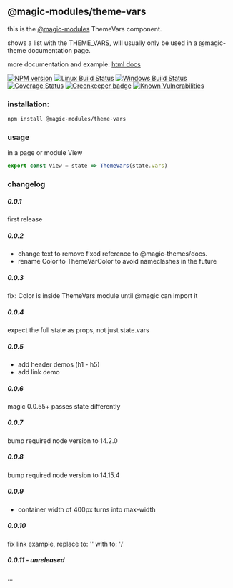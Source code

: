 ## @magic-modules/theme-vars
this is the [@magic-modules][magic-module-url]
ThemeVars component.

shows a list with the THEME_VARS,
will usually only be used in a @magic-theme documentation page.

more documentation and example:
[html docs][doc-url]

[![NPM version][npm-image]][npm-url]
[![Linux Build Status][travis-image]][travis-url]
[![Windows Build Status][appveyor-image]][appveyor-url]
[![Coverage Status][coveralls-image]][coveralls-url]
[![Greenkeeper badge][greenkeeper-image]][greenkeeper-url]
[![Known Vulnerabilities][snyk-image]][snyk-url]

### <a name="installation"></a>installation:
```bash
npm install @magic-modules/theme-vars
```

### <a name="usage"></a>usage
in a page or module View
```javascript
export const View = state => ThemeVars(state.vars)
```

### changelog

##### 0.0.1
first release

##### 0.0.2
* change text to remove fixed reference to @magic-themes/docs.
* rename Color to ThemeVarColor to avoid nameclashes in the future

##### 0.0.3
fix: Color is inside ThemeVars module until @magic can import it

##### 0.0.4
expect the full state as props, not just state.vars

##### 0.0.5
* add header demos (h1 - h5)
* add link demo

##### 0.0.6
magic 0.0.55+ passes state differently

##### 0.0.7
bump required node version to 14.2.0

##### 0.0.8 
bump required node version to 14.15.4

##### 0.0.9 
* container width of 400px turns into max-width

##### 0.0.10 
fix link example, replace to: '' with to: '/'
 
##### 0.0.11 - unreleased
...

[magic-module-url]: https://github.com/magic-modules/
[doc-url]: https://magic-modules.github.io/theme-vars/

[npm-image]: https://img.shields.io/npm/v/@magic-modules/theme-vars.svg
[npm-url]: https://www.npmjs.com/package/@magic-modules/theme-vars
[travis-image]: https://img.shields.io/travis/com/magic-modules/theme-vars/master
[travis-url]: https://travis-ci.com/magic-modules/theme-vars
[appveyor-image]: https://img.shields.io/appveyor/ci/magicmodules/theme-vars/master.svg
[appveyor-url]: https://ci.appveyor.com/project/magicmodules/theme-vars/branch/master
[coveralls-image]: https://coveralls.io/repos/github/magic-modules/theme-vars/badge.svg
[coveralls-url]: https://coveralls.io/github/magic-modules/theme-vars
[greenkeeper-image]: https://badges.greenkeeper.io/magic-modules/theme-vars.svg
[greenkeeper-url]: https://badges.greenkeeper.io/magic-modules/theme-vars.svg
[snyk-image]: https://snyk.io/test/github/magic-modules/theme-vars/badge.svg
[snyk-url]: https://snyk.io/test/github/magic-modules/theme-vars

